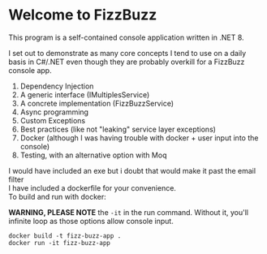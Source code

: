﻿# Welcome to FizzBuzz

This program is a self-contained console application written in .NET 8.

I set out to demonstrate as many core concepts I tend to use on a daily basis in C#/.NET even though they are probably overkill for a FizzBuzz console app.
1. Dependency Injection
2. A generic interface (IMultiplesService)
3. A concrete implementation (FizzBuzzService)
4. Async programming
5. Custom Exceptions
6. Best practices (like not "leaking" service layer exceptions)
7. Docker (although I was having trouble with docker + user input into the console)
8. Testing, with an alternative option with Moq

I would have included an exe but i doubt that would make it past the email filter\
I have included a dockerfile for your convenience.\
To build and run with docker:

**WARNING, PLEASE NOTE** the `-it` in the run command. Without it, you'll infinite loop as those options allow console input.
```
docker build -t fizz-buzz-app .
docker run -it fizz-buzz-app
```